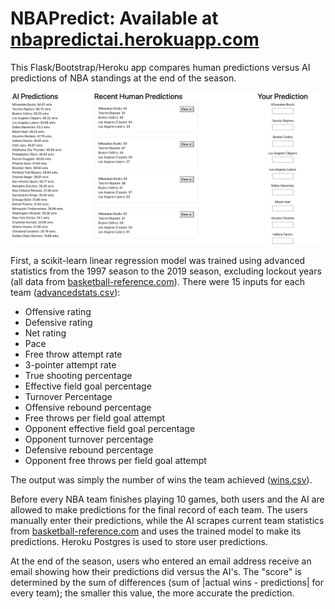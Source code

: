 # NBAPredict: Available at [nbapredictai.herokuapp.com](https://nbapredictai.herokuapp.com)

This Flask/Bootstrap/Heroku app compares human predictions versus AI predictions of NBA standings at the end of the season.  


![Demo](demo.png)

First, a scikit-learn linear regression model was trained using advanced statistics from the 1997 season to the 2019 season, excluding lockout years (all data from [basketball-reference.com](https://basketball-reference.com)). There were 15 inputs for each team ([advancedstats.csv](advancedstats.csv)):

* Offensive rating
* Defensive rating
* Net rating
* Pace
* Free throw attempt rate
* 3-pointer attempt rate
* True shooting percentage
* Effective field goal percentage
* Turnover Percentage
* Offensive rebound percentage
* Free throws per field goal attempt
* Opponent effective field goal percentage
* Opponent turnover percentage
* Defensive rebound percentage
* Opponent free throws per field goal attempt

The output was simply the number of wins the team achieved ([wins.csv](wins.csv)). 

Before every NBA team finishes playing 10 games, both users and the AI are allowed to make predictions for the final record of each team. The users manually enter their predictions, while the AI scrapes current team statistics from [basketball-reference.com](https://basketball-reference.com) and uses the trained model to make its predictions. Heroku Postgres is used to store user predictions.

At the end of the season, users who entered an email address receive an email showing how their predictions did versus the AI's. The "score" is determined by the sum of differences (sum of |actual wins - predictions| for every team); the smaller this value, the more accurate the prediction.
